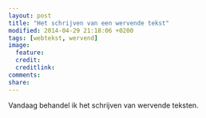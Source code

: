 ```yaml
---
layout: post
title: "Het schrijven van een wervende tekst"
modified: 2014-04-29 21:18:06 +0200
tags: [webtekst, wervend]
image:
  feature: 
  credit: 
  creditlink: 
comments: 
share: 
---
```

Vandaag behandel ik het schrijven van wervende teksten.
